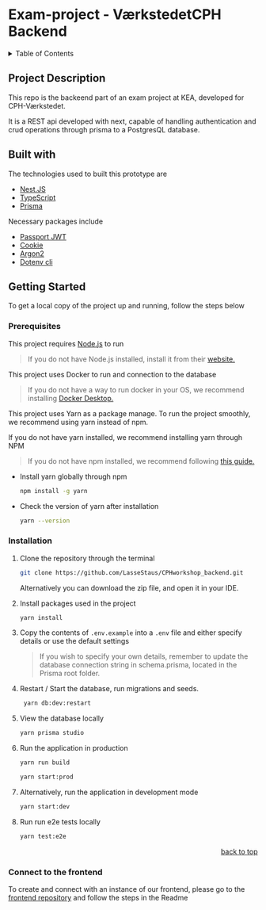 <a id="top"></a>

# Exam-project - VærkstedetCPH Backend 


<!-- TABLE OF CONTENTS -->
<details>
  <summary>Table of Contents</summary>
  <ol>
    <li>
      <a href="#project-description">Project Description</a>
      <ul>
        <li><a href="#built-with">Built With</a></li>
      </ul>
    </li>
    <li>
      <a href="#getting-started">Getting Started</a>
      <ul>
        <li><a href="#prerequisites">Prerequisites</a></li>
        <li><a href="#installation">Installation</a></li>
      </ul>
    </li>
    <li><a href="#connect-to-the-frontend">Connecting to the frontend repo</a></li>
  </ol>
</details>



<!-- PROJECT DESCRIPTION -->
## Project Description
This repo is the backeend part of an exam project at KEA, developed for CPH-Værkstedet. 

It is a REST api developed with next, capable of handling authentication and crud operations through prisma to a PostgresQL database.  



<!-- BUILT WITH -->
## Built with

The technologies used to built this prototype are

* [Nest.JS](https://nestjs.com/)
* [TypeScript](https://www.typescriptlang.org/)
* [Prisma](https://www.prisma.io/)


Necessary packages include

* [Passport JWT](https://yarnpkg.com/package/passport-jwt)
* [Cookie](https://yarnpkg.com/package/cookie)
* [Argon2](https://yarnpkg.com/package/argon2)
* [Dotenv cli](https://yarnpkg.com/package/dotenv-cli)




<!-- GETTING STARTED -->
## Getting Started

To get a local copy of the project up and running, follow the steps below



### Prerequisites

This project requires [Node.js](https://nodejs.org/en/) to run

> If you do not have Node.js installed, install it from their [website.](https://nodejs.org/en/)


This project uses Docker to run and connection to the database

> If you do not have a way to run docker in your OS, we recommend installing [Docker Desktop.](https://www.docker.com/products/docker-desktop/)


This project uses Yarn as a package manage. To run the project smoothly, we recommend using yarn instead of npm. 

If you do not have yarn installed, we recommend installing yarn through NPM

> If you do not have npm installed, we recommend following [this guide.](https://docs.npmjs.com/downloading-and-installing-node-js-and-npm)


* Install yarn globally through npm
    ```sh
    npm install -g yarn
    ```
* Check the version of yarn after installation
    ```sh
    yarn --version
    ```




### Installation

1. Clone the repository through the terminal

     ```sh
     git clone https://github.com/LasseStaus/CPHworkshop_backend.git
     ```

   Alternatively you can download the zip file, and open it in your IDE. 
   

2. Install packages used in the project

     ```sh
     yarn install
     ``` 

3. Copy the contents of `.env.example` into a `.env` file and either specify details or use the default settings 

    > If you wish to specify your own details, remember to update the database connection string in schema.prisma, located in the Prisma root folder. 


4. Restart / Start the database, run migrations and seeds. 

    ```sh
     yarn db:dev:restart
     ``` 

5. View the database locally

     ```sh
     yarn prisma studio
     ```
 

6. Run the application in production 

     ```sh
     yarn run build
     ```
     ```sh
     yarn start:prod
     ```
   
7. Alternatively, run the application in development mode

     ```sh
     yarn start:dev
     ```
     
8. Run run e2e tests locally 

     ```sh
     yarn test:e2e
     ```
   
<p align="right"><a href="#top">back to top</a></p>



### Connect to the frontend

To create and connect with an instance of our frontend, please go to the [frontend repository](https://github.com/LasseStaus/frontend_chakra) and follow the steps in the Readme

